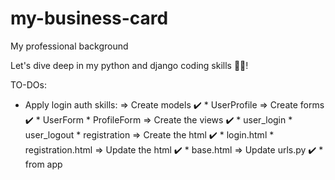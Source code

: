 # my-business-card
My professional background

Let's dive deep in my python and django coding skills 👨‍💻!

TO-DOs:
- Apply login auth skills:
    => Create models ✔️
        * UserProfile
    => Create forms ✔️
        * UserForm
        * ProfileForm
    => Create the views ✔️
        * user_login
        * user_logout
        * registration
    => Create the html ✔️
        * login.html
        * registration.html
    => Update the html ✔️
        * base.html
    => Update urls.py ✔️
        * from app

